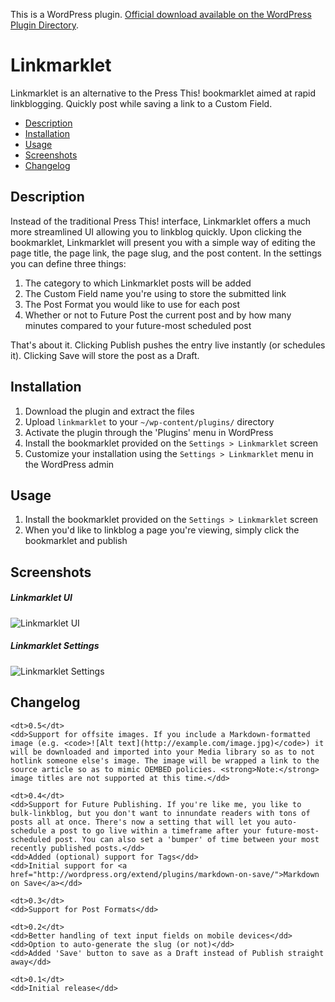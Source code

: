 This is a WordPress plugin. [Official download available on the WordPress Plugin Directory](http://wordpress.org/extend/plugins/linkmarklet/).

# Linkmarklet

Linkmarklet is an alternative to the Press This! bookmarklet aimed at rapid linkblogging. Quickly post while saving a link to a Custom Field.

* [Description](#description)
* [Installation](#installation)
* [Usage](#usage)
* [Screenshots](#screenshots)
* [Changelog](#changelog)

## Description

Instead of the traditional Press This! interface, Linkmarklet offers a much more streamlined UI allowing you to linkblog quickly. Upon clicking the bookmarklet, Linkmarklet will present you with a simple way of editing the page title, the page link, the page slug, and the post content. In the settings you can define three things:

1. The category to which Linkmarklet posts will be added
1. The Custom Field name you're using to store the submitted link
1. The Post Format you would like to use for each post
1. Whether or not to Future Post the current post and by how many minutes compared to your future-most scheduled post

That's about it. Clicking Publish pushes the entry live instantly (or schedules it). Clicking Save will store the post as a Draft.

## Installation

1. Download the plugin and extract the files
1. Upload `linkmarklet` to your `~/wp-content/plugins/` directory
1. Activate the plugin through the 'Plugins' menu in WordPress
1. Install the bookmarklet provided on the `Settings > Linkmarklet` screen
1. Customize your installation using the `Settings > Linkmarklet` menu in the WordPress admin


## Usage

1. Install the bookmarklet provided on the `Settings > Linkmarklet` screen
1. When you'd like to linkblog a page you're viewing, simply click the bookmarklet and publish

## Screenshots

##### Linkmarklet UI
![Linkmarklet UI](http://mondaybynoon.com/images/linkmarklet/screenshot-1.png)

##### Linkmarklet Settings
![Linkmarklet Settings](http://mondaybynoon.com/images/linkmarklet/screenshot-2.png)

## Changelog

<dl>

    <dt>0.5</dt>
    <dd>Support for offsite images. If you include a Markdown-formatted image (e.g. <code>![Alt text](http://example.com/image.jpg)</code>) it will be downloaded and imported into your Media library so as to not hotlink someone else's image. The image will be wrapped a link to the source article so as to mimic OEMBED policies. <strong>Note:</strong> image titles are not supported at this time.</dd>

    <dt>0.4</dt>
    <dd>Support for Future Publishing. If you're like me, you like to bulk-linkblog, but you don't want to innundate readers with tons of posts all at once. There's now a setting that will let you auto-schedule a post to go live within a timeframe after your future-most-scheduled post. You can also set a 'bumper' of time between your most recently published posts.</dd>
    <dd>Added (optional) support for Tags</dd>
    <dd>Initial support for <a href="http://wordpress.org/extend/plugins/markdown-on-save/">Markdown on Save</a></dd>

    <dt>0.3</dt>
    <dd>Support for Post Formats</dd>

    <dt>0.2</dt>
    <dd>Better handling of text input fields on mobile devices</dd>
    <dd>Option to auto-generate the slug (or not)</dd>
    <dd>Added 'Save' button to save as a Draft instead of Publish straight away</dd>

    <dt>0.1</dt>
    <dd>Initial release</dd>

</dl>